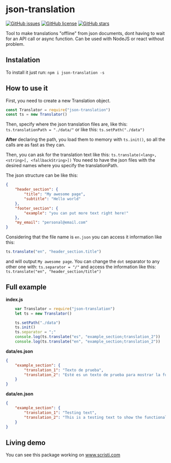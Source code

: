 # json-translation
[![GitHub issues](https://img.shields.io/github/issues/GrayJacketStudios/translations)](https://github.com/GrayJacketStudios/translations/issues)
[![GitHub license](https://img.shields.io/github/license/GrayJacketStudios/translations)](https://github.com/GrayJacketStudios/translations/blob/master/LICENSE)
[![GitHub stars](https://img.shields.io/github/stars/GrayJacketStudios/translations)](https://github.com/GrayJacketStudios/translations/stargazers)

Tool to make translations "offline" from json documents, dont having to wait for an API call or async function.
Can be used with NodeJS or react without problem.

## Instalation
To install it just run:
`npm i json-translation -s`

## How to use it
First, you need to create a new Translation object.
```js
const Translator = require("json-translation")
const ts = new Translator()
```
Then, specify where the json translation files are, like this:
`ts.translationPath = "./data/"`
or like this:
`ts.setPath("./data")`

**After** declaring the path, you load them to memory with `ts.init()`, so all the calls are as fast as they can.

Then, you can ask for the translation text like this:
`ts.translate(<lang>, <string>[, <fallbackString>])`
You need to have the json files with the desired <lang> names where you specify the translationPath.

The json structure can be like this:
```json
{
    "header_section": {
        "title": "My awesome page",
        "subtitle": "Hello world"
    },
    "footer_section": {
        "example": "you can put more text right here!"
    },
    "my_email": "personal@email.com"
}
```
Considering that the file name is `en.json` you can access it information like this:
```js
ts.translate("en", "header_section.title")
```
and will output `My awesome page`.
You can change the `dot` separator to any other one with:
`ts.separator = "/"`
and access the information like this:
`ts.translate("en", "header_section/title")`

## Full example
**index.js**
```js
    var Translator = require("json-translation")
    let ts = new Translator()

    ts.setPath("./data")
    ts.init()
    ts.separator = ";"
    console.log(ts.translate("es", "example_section;translation_2"))
    console.log(ts.translate("en", "example_section;translation_2"))
```
**data/es.json**
```json
{
    "example_section": {
        "translation_1": "Texto de prueba",
        "translation_2": "Esté es un texto de prueba para mostrar la funcionalidad del paquete."
    }
}
```

**data/en.json**
```json
{
    "example_section": {
        "translation_1": "Testing text",
        "translation_2": "This is a testing text to show the functionality of the package."
    }
}
```

## Living demo
You can see this package working on www.scristi.com